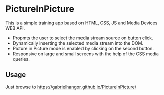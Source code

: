 # PictureInPicture

This is a simple training app based on HTML, CSS, JS and Media Devices WEB API.
* Propmts the user to select the media stream source on button click.
* Dynamically inserting the selected media stream into the DOM.
* Picture in Picture mode is enabled by clicking on the second button.
* Responsive on large and small screens with the help of the CSS media queries.



## Usage
Just browse to
<https://gabrielhangor.github.io/PictureInPicture/>

